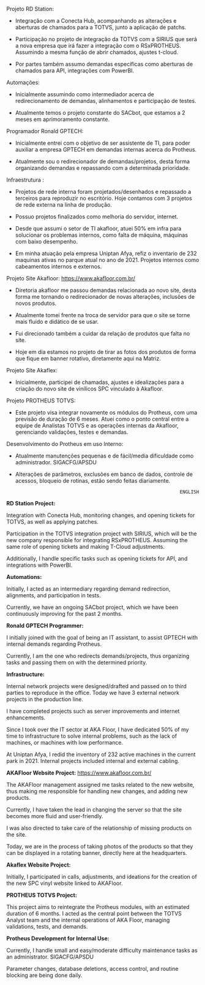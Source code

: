 

Projeto RD Station:

- Integração com a Conecta Hub, acompanhando as alterações e aberturas de chamados para a TOTVS, junto a aplicação de patchs. 

- Participação no projeto de integração da TOTVS com a SIRIUS que será a nova empresa que irá fazer a integração com o RSxPROTHEUS. Assumindo a mesma função de abrir chamados, ajustes t-cloud.

- Por partes também assumo demandas específicas como aberturas de chamados para API, integrações com PowerBI.


Automações: 

- Inicialmente assumindo como intermediador acerca de redirecionamento de demandas, alinhamentos e participação de testes.

- Atualmente temos o projeto constante do SACbot, que estamos a 2 meses em aprimoramento constante.


Programador Ronald GPTECH:

- Inicialmente entrei com o objetivo de ser assistente de TI, para poder auxiliar a empresa GPTECH em demandas internas acerca do Protheus.

- Atualmente sou o redirecionador de demandas/projetos, desta forma organizando demandas e repassando com a determinada prioridade.

Infraestrutura :

- Projetos de rede interna foram projetados/desenhados e repassado a terceiros para reproduzir no escritório. Hoje contamos com 3 projetos de rede externa na linha de produção.

- Possuo projetos finalizados como melhoria do servidor, internet. 

- Desde que assumi o setor de TI akafloor, atuei 50% em infra para solucionar os problemas internos, como falta de máquina, máquinas com baixo desempenho.

- Em minha atuação pela empresa Uniptan Afya, refiz o inventario de 232 maquinas ativas no parque atual no ano de 2021. Projetos internos como cabeamentos internos e externos.


Projeto Site Akafloor:  https://www.akafloor.com.br/

- Diretoria akafloor me passou demandas relacionada ao novo site, desta forma me tornando o redirecionador de novas alterações, inclusões de novos produtos. 

- Atualmente tomei frente na troca de servidor para que o site se torne mais fluido e didático de se usar.

- Fui direcionado também a cuidar da relação de produtos que falta no site.

- Hoje em dia estamos no projeto de tirar as fotos dos produtos de forma que fique em banner rotativo, diretamente aqui na Matriz.

Projeto Site Akaflex:

- Inicialmente, participei de chamadas, ajustes e idealizações para a criação do novo site de vinílicos SPC vinculado à Akafloor.

Projeto PROTHEUS TOTVS:

- Este projeto visa integrar novamente os módulos do Protheus, com uma previsão de duração de 6 meses. Atuei como o ponto central entre a equipe de Analistas TOTVS e as operações internas da Akafloor, gerenciando validações, testes e demandas.

Desenvolvimento do Protheus em uso Interno:

- Atualmente manutenções pequenas e de fácil/media dificuldade como administrador. SIGACFG/APSDU

- Alterações de parâmetros, exclusões em banco de dados, controle de acessos, bloqueio de rotinas, estão sendo feitas diariamente.


                                                                  ENGLISH 


**RD Station Project:**

Integration with Conecta Hub, monitoring changes, and opening tickets for TOTVS, as well as applying patches.

Participation in the TOTVS integration project with SIRIUS, which will be the new company responsible for integrating RSxPROTHEUS. Assuming the same role of opening tickets and making T-Cloud adjustments.

Additionally, I handle specific tasks such as opening tickets for API, and integrations with PowerBI.

**Automations:**

Initially, I acted as an intermediary regarding demand redirection, alignments, and participation in tests.

Currently, we have an ongoing SACbot project, which we have been continuously improving for the past 2 months.

**Ronald GPTECH Programmer:**

I initially joined with the goal of being an IT assistant, to assist GPTECH with internal demands regarding Protheus.

Currently, I am the one who redirects demands/projects, thus organizing tasks and passing them on with the determined priority.

**Infrastructure:**

Internal network projects were designed/drafted and passed on to third parties to reproduce in the office. Today we have 3 external network projects in the production line.

I have completed projects such as server improvements and internet enhancements.

Since I took over the IT sector at AKA Floor, I have dedicated 50% of my time to infrastructure to solve internal problems, such as the lack of machines, or machines with low performance.

At Uniptan Afya, I redid the inventory of 232 active machines in the current park in 2021. Internal projects included internal and external cabling.

**AKAFloor Website Project:** https://www.akafloor.com.br/

The AKAFloor management assigned me tasks related to the new website, thus making me responsible for handling new changes, and adding new products.

Currently, I have taken the lead in changing the server so that the site becomes more fluid and user-friendly.

I was also directed to take care of the relationship of missing products on the site.

Today, we are in the process of taking photos of the products so that they can be displayed in a rotating banner, directly here at the headquarters.

**Akaflex Website Project:**

Initially, I participated in calls, adjustments, and ideations for the creation of the new SPC vinyl website linked to AKAFloor.

**PROTHEUS TOTVS Project:**

This project aims to reintegrate the Protheus modules, with an estimated duration of 6 months. I acted as the central point between the TOTVS Analyst team and the internal operations of AKA Floor, managing validations, tests, and demands.

**Protheus Development for Internal Use:**

Currently, I handle small and easy/moderate difficulty maintenance tasks as an administrator. SIGACFG/APSDU

Parameter changes, database deletions, access control, and routine blocking are being done daily.




